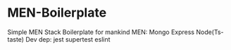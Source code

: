 # MEN-Boilerplate
Simple MEN Stack Boilerplate for mankind 
MEN: Mongo Express Node(Ts-taste)
Dev dep: jest supertest eslint
